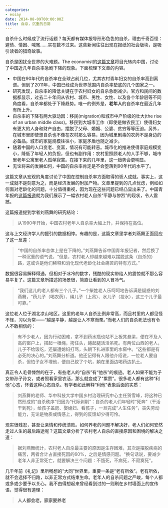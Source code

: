 ```yaml
---
categories:
- essay
date: 2014-08-09T00:00:00Z
title: 自杀，沉重的日常
---
```


自杀什么时候成了流行话题？每天都有媒体报导形形色色的自杀，理由千奇百怪：避债、情困、喊冤……实在数不过来。这些新闻往往出现在报纸的社会版块，是吸引读者的猎奇故事。
   
自杀是困扰全世界的大难题。The economist的[这篇文章](http://www.economist.com/news/china/21605942-first-two-articles-chinas-suicide-rate-looks-effect-urbanisation-back)将目光转向中国，讨论了中国近几年自杀率急剧下降的现象。下面梳理下文章的内容。

- 中国在90年代的自杀率在全球占前几位，尤其农村青年妇女的自杀率高到离谱。但到了2011年，中国已经成为世界范围内自杀率垫底的几个国家之一。
- 研究发现，自杀率的降低关键在于农村妇女的自杀急剧减少。官方和民间的数据都显示，过去二十年间从农村、城市、男性、女性、以及各个年龄层等不同角度看，自杀率都处于下降趋势。唯一的例外是，**老年人**的自杀率在最近几年有所上升。
-  自杀率的下降有两大驱动因：移民(migration)和城市中产阶级的壮大(the rise of an urban middle class)。移民到大城市工作（即使是做农民工）使得妇女有更大的人身和财产自由，摆脱了父母、婚姻、公婆、贫穷等等压迫。另外，在城市里即使想自杀也不像在农村那么容易，因为城里剧毒的农药不是身边的必备品。城市的家庭规模往往小，家庭矛盾也随之减少。
-  随着中国的人口变老、变富，情况有可能转恶。城市化的推进使得家庭规模变小，降低了年轻人的负担，但也有副作用：农村里照顾老人的人手不够，城市里老年公寓里老人孤单寂寞。在接下来的几年里，这一趋势会更明显。
-  无论将来的发展如何，中国的自杀率肯定是不会堕落到90年代的水平了。

这篇文章从宏观的角度讨论了中国在控制自杀率方面取得的骄人成就。事实上，这一成就不是刻意为之，而是经济发展的附加产物。文章里提到的几点忧虑，例如如何面对老龄化的问题，十分值得重视，因为现在这些问题已经凸显出来了。中国青年报的[这篇报道](http://zqb.cyol.com/html/2014-07/30/nw.D110000zgqnb_20140730_3-09.htm)就为我们展示了一幅农村老人自杀“平静与惨烈”的现状，令人震撼。

这篇报道提到学者刘燕舞的研究结论：
>从1990年开始，中国农村老年人自杀率大幅上升，并保持在高位。

这与上文经济学人的援引的数据相悖。有趣的是，这篇文章里学者刘燕舞正面回应了这一反差：
>“中国的自杀率总体上是在下降的。”刘燕舞告诉中国青年报记者，然后换了一种沉重的语气说，“但是，农村老人却越来越难以摆脱这条（自杀的）路，这或许是他们稀释和消化现代老龄化社会痛苦的特有方式。”

数据很容易解释得通，但相对于冰冷的数字，残酷的现实带给人的震惊就不那么容易平复了。这篇文章所描述的场景很，简直让看到的人冒冷气。

>“我们这儿的老人都有三个儿子。”一个柴姓老人乐呵呵地告诉满是疑惑的刘燕舞，“药儿子（喝农药）、绳儿子（上吊）、水儿子（投水），这三个儿子最可靠。”

这位老人位于湖北凉山地区。这里的老年人自杀比例非常高，而且村里的人都见怪不怪，习以为常——“越是平静，越是让人不寒而栗。”而老人们的自杀死法也有令人不敢相信的：
>有不少老人，因为行动困难，拿不到药水瓶也站不上板凳悬梁，便在不及人高的窗户上，搭起一根绳，挎住头，蜷起腿活活吊死。有两位山西的老人，儿子不给饭吃，还屡遭媳妇打骂，头朝下扎进家里的水窖中。“这些都是有必死的决心的。”刘燕舞分析道。他还记得有人跟他介绍说，一位老人要自杀，但怕子女不埋他，便自己挖了个坑，躺在里面边喝药边扒土。

真正令人毛骨悚然的在于，有些老人的“自杀”有“他杀”的痕迹。老人如果不能为子女带孙子孙女，或者照看家里农活，那么就变成了“累赘”。很多老人都有这种“利他”心态，怀着这种心态自杀。有学者如此解释“利他”表象后面的实质：
>刘燕舞的老师、华中科技大学中国乡村治理研究中心主任贺雪峰，将这种已然形成的“自杀秩序”归因为“代际剥削”：自杀的老人们年轻时“死奔”（干活干到死），给孩子盖房、娶媳妇、看孩子，一旦完成“人生任务”，丧失劳动能力，无论是物质或情感上，得到的反馈却少得可怜。

现实很残忍，甚至让亲情和传统溃败。如何养老的问题不解决好，老人们如何安然走过人生的最后路途呢？这篇文章分析了农村老人自杀的直接原因和困境的解决之道：
>据刘燕舞统计，农村老人自杀最主要的原因是生存困难，其次是摆脱疾病的痛苦，两者合计占直接死因的60%，之后是情感问题。“换句话说，要减少老年人非正常死亡，就要解决三个问题：不饿死，不病死，不寂寞死”。 

几千年前《礼记》里所畅想的“大同”世界里，重要一条是“老有所依”。老有所依，就不会选择不归路，以非正常方式结束生命。老年人的自杀问题之严峻，每个人都或多或少要予以关心。我不由得想起来曾经看到过的一则刷在乡村墙面上的宣传语，觉得很有道理：
>**人人都会老，家家要养老**
